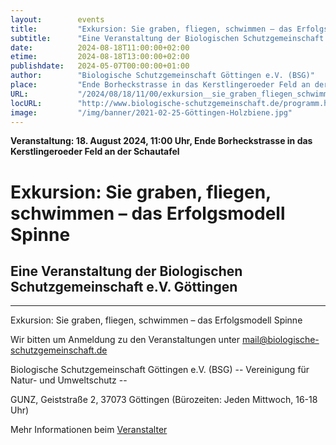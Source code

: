 ```yaml
---
layout:        events
title:         "Exkursion: Sie graben, fliegen, schwimmen – das Erfolgsmodell Spinne"
subtitle:      "Eine Veranstaltung der Biologischen Schutzgemeinschaft e.V. Göttingen"
date:          2024-08-18T11:00:00+02:00
etime:         2024-08-18T13:00:00+02:00
publishdate:   2024-05-07T00:00:00+01:00
author:        "Biologische Schutzgemeinschaft Göttingen e.V. (BSG)"
place:         "Ende Borheckstrasse in das Kerstlingeroeder Feld an der Schautafel"
URL:           "/2024/08/18/11/00/exkursion__sie_graben_fliegen_schwimmen__das_erfolgsmodell_spinne"
locURL:        "http://www.biologische-schutzgemeinschaft.de/programm.html"
image:         "/img/banner/2021-02-25-Göttingen-Holzbiene.jpg"
---
```


**Veranstaltung: 18. August 2024, 11:00 Uhr, Ende Borheckstrasse in das Kerstlingeroeder Feld an der Schautafel**

Exkursion: Sie graben, fliegen, schwimmen – das Erfolgsmodell Spinne
===========

Eine Veranstaltung der Biologischen Schutzgemeinschaft e.V. Göttingen
-----------

-------------

Exkursion: Sie graben, fliegen, schwimmen – das Erfolgsmodell Spinne


Wir bitten um Anmeldung zu den Veranstaltungen unter mail@biologische-schutzgemeinschaft.de

Biologische Schutzgemeinschaft Göttingen e.V. (BSG)
-- Vereinigung für Natur- und Umweltschutz --

GUNZ, Geiststraße 2, 37073 Göttingen (Bürozeiten: Jeden Mittwoch, 16-18 Uhr)


Mehr Informationen beim [Veranstalter](http://www.biologische-schutzgemeinschaft.de/programm.html)
